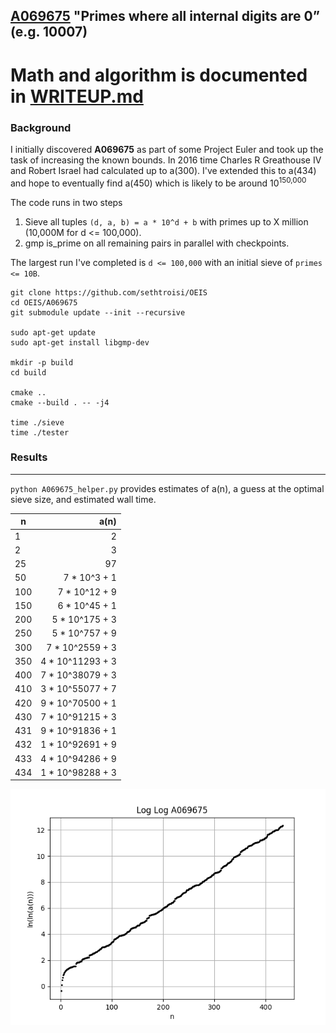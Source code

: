 [A069675](https://oeis.org/A069675) "Primes where all internal digits are 0” (e.g. 10007)
---------

# Math and algorithm is documented in [WRITEUP.md](WRITEUP.md)

### Background

I initially discovered **A069675** as part of some Project Euler and took up the task of increasing the known bounds. In 2016 time Charles R Greathouse IV and Robert Israel had calculated up to a(300). I've extended this to a(434) and hope to eventually find a(450) which is likely to be around 10<sup>150,000</sup>

The code runs in two steps

1. Sieve all tuples `(d, a, b) = a * 10^d + b` with primes up to X million (10,000M for d <= 100,000).
1. gmp is_prime on all remaining pairs in parallel with checkpoints.

The largest run I've completed is `d <= 100,000` with an initial sieve of `primes <= 10B`.


```
git clone https://github.com/sethtroisi/OEIS
cd OEIS/A069675
git submodule update --init --recursive

sudo apt-get update
sudo apt-get install libgmp-dev

mkdir -p build
cd build

cmake ..
cmake --build . -- -j4

time ./sieve
time ./tester
```

### Results
---

`python A069675_helper.py` provides estimates of a(n), a guess at the optimal sieve size, and estimated wall time.

|n|a(n)|
|----|----:|
|1|2|
|2|3|
|25|97|
|50| 7 * 10^3 + 1 |
|100| 7 * 10^12 + 9 |
|150| 6 * 10^45 + 1 |
|200| 5 * 10^175 + 3 |
|250| 5 * 10^757 + 9 |
|300| 7 * 10^2559 + 3 |
|350| 4 * 10^11293 + 3 |
|400| 7 * 10^38079 + 3 |
|410| 3 * 10^55077 + 7 |
|420| 9 * 10^70500 + 1 |
|430| 7 * 10^91215 + 3 |
|431| 9 * 10^91836 + 1 |
|432| 1 * 10^92691 + 9 |
|433| 4 * 10^94286 + 9 |
|434| 1 * 10^98288 + 3 |

![LogLog plot](results/LogLogA069675.png)

